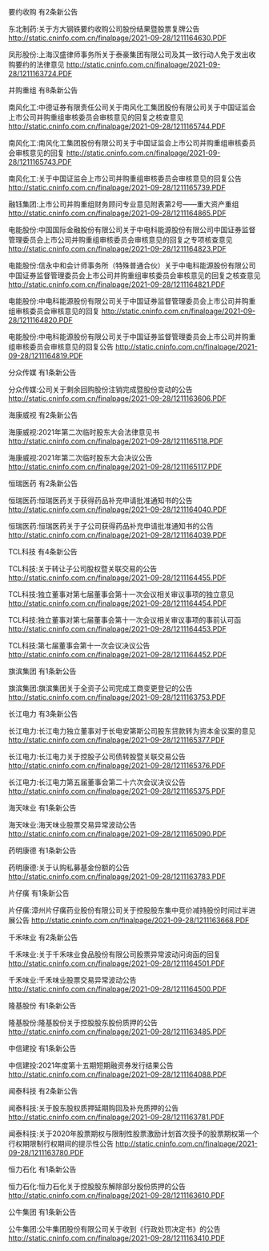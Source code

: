 要约收购 有2条新公告 

东北制药:关于方大钢铁要约收购公司股份结果暨股票复牌公告 http://static.cninfo.com.cn/finalpage/2021-09-28/1211164630.PDF 

凤形股份:上海汉盛律师事务所关于泰豪集团有限公司及其一致行动人免于发出收购要约的法律意见 http://static.cninfo.com.cn/finalpage/2021-09-28/1211163724.PDF 

并购重组 有8条新公告 

南风化工:中德证券有限责任公司关于南风化工集团股份有限公司关于中国证监会上市公司并购重组审核委员会审核意见的回复之核查意见 http://static.cninfo.com.cn/finalpage/2021-09-28/1211165744.PDF 

南风化工:南风化工集团股份有限公司关于中国证监会上市公司并购重组审核委员会审核意见的回复 http://static.cninfo.com.cn/finalpage/2021-09-28/1211165743.PDF 

南风化工:关于中国证监会上市公司并购重组审核委员会审核意见的回复公告 http://static.cninfo.com.cn/finalpage/2021-09-28/1211165739.PDF 

融钰集团:上市公司并购重组财务顾问专业意见附表第2号——重大资产重组 http://static.cninfo.com.cn/finalpage/2021-09-28/1211164865.PDF 

电能股份:中国国际金融股份有限公司关于中电科能源股份有限公司中国证券监督管理委员会上市公司并购重组审核委员会审核意见的回复之专项核查意见 http://static.cninfo.com.cn/finalpage/2021-09-28/1211164823.PDF 

电能股份:信永中和会计师事务所（特殊普通合伙）关于中电科能源股份有限公司中国证券监督管理委员会上市公司并购重组审核委员会审核意见的回复之核查意见 http://static.cninfo.com.cn/finalpage/2021-09-28/1211164821.PDF 

电能股份:中电科能源股份有限公司关于中国证券监督管理委员会上市公司并购重组审核委员会审核意见的回复 http://static.cninfo.com.cn/finalpage/2021-09-28/1211164820.PDF 

电能股份:中电科能源股份有限公司关于中国证券监督管理委员会上市公司并购重组审核委员会审核意见的回复公告 http://static.cninfo.com.cn/finalpage/2021-09-28/1211164819.PDF 

分众传媒 有1条新公告 

分众传媒:公司关于剩余回购股份注销完成暨股份变动的公告 http://static.cninfo.com.cn/finalpage/2021-09-28/1211163606.PDF 

海康威视 有2条新公告 

海康威视:2021年第二次临时股东大会法律意见书 http://static.cninfo.com.cn/finalpage/2021-09-28/1211165118.PDF 

海康威视:2021年第二次临时股东大会决议公告 http://static.cninfo.com.cn/finalpage/2021-09-28/1211165117.PDF 

恒瑞医药 有2条新公告 

恒瑞医药:恒瑞医药关于获得药品补充申请批准通知书的公告 http://static.cninfo.com.cn/finalpage/2021-09-28/1211164040.PDF 

恒瑞医药:恒瑞医药关于子公司获得药品补充申请批准通知书的公告 http://static.cninfo.com.cn/finalpage/2021-09-28/1211164039.PDF 

TCL科技 有4条新公告 

TCL科技:关于转让子公司股权暨关联交易的公告 http://static.cninfo.com.cn/finalpage/2021-09-28/1211164455.PDF 

TCL科技:独立董事对第七届董事会第十一次会议相关审议事项的独立意见 http://static.cninfo.com.cn/finalpage/2021-09-28/1211164454.PDF 

TCL科技:独立董事对第七届董事会第十一次会议相关审议事项的事前认可函 http://static.cninfo.com.cn/finalpage/2021-09-28/1211164453.PDF 

TCL科技:第七届董事会第十一次会议决议公告 http://static.cninfo.com.cn/finalpage/2021-09-28/1211164452.PDF 

旗滨集团 有1条新公告 

旗滨集团:旗滨集团关于全资子公司完成工商变更登记的公告 http://static.cninfo.com.cn/finalpage/2021-09-28/1211163753.PDF 

长江电力 有3条新公告 

长江电力:长江电力独立董事对于长电安第斯公司股东贷款转为资本金议案的意见 http://static.cninfo.com.cn/finalpage/2021-09-28/1211165377.PDF 

长江电力:长江电力关于控股子公司债转股暨关联交易公告 http://static.cninfo.com.cn/finalpage/2021-09-28/1211165376.PDF 

长江电力:长江电力第五届董事会第二十六次会议决议公告 http://static.cninfo.com.cn/finalpage/2021-09-28/1211165375.PDF 

海天味业 有1条新公告 

海天味业:海天味业股票交易异常波动公告 http://static.cninfo.com.cn/finalpage/2021-09-28/1211165090.PDF 

药明康德 有1条新公告 

药明康德:关于认购私募基金份额的公告 http://static.cninfo.com.cn/finalpage/2021-09-28/1211163783.PDF 

片仔癀 有1条新公告 

片仔癀:漳州片仔癀药业股份有限公司关于控股股东集中竞价减持股份时间过半进展公告 http://static.cninfo.com.cn/finalpage/2021-09-28/1211163668.PDF 

千禾味业 有2条新公告 

千禾味业:关于千禾味业食品股份有限公司股票异常波动问询函的回复 http://static.cninfo.com.cn/finalpage/2021-09-28/1211164501.PDF 

千禾味业:千禾味业股票交易异常波动公告 http://static.cninfo.com.cn/finalpage/2021-09-28/1211164500.PDF 

隆基股份 有1条新公告 

隆基股份:隆基股份关于控股股东股份质押的公告 http://static.cninfo.com.cn/finalpage/2021-09-28/1211163485.PDF 

中信建投 有1条新公告 

中信建投:2021年度第十五期短期融资券发行结果公告 http://static.cninfo.com.cn/finalpage/2021-09-28/1211164088.PDF 

闻泰科技 有2条新公告 

闻泰科技:关于股东股权质押延期购回及补充质押的公告 http://static.cninfo.com.cn/finalpage/2021-09-28/1211163781.PDF 

闻泰科技:关于2020年股票期权与限制性股票激励计划首次授予的股票期权第一个行权期限制行权期间的提示性公告 http://static.cninfo.com.cn/finalpage/2021-09-28/1211163780.PDF 

恒力石化 有1条新公告 

恒力石化:恒力石化关于控股股东解除部分股份质押的公告 http://static.cninfo.com.cn/finalpage/2021-09-28/1211163610.PDF 

公牛集团 有1条新公告 

公牛集团:公牛集团股份有限公司关于收到《行政处罚决定书》的公告 http://static.cninfo.com.cn/finalpage/2021-09-28/1211163410.PDF 

